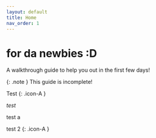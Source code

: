 ```yaml
---
layout: default
title: Home
nav_order: 1
---
```


# for da newbies :D
A walkthrough guide to help you out in the first few days!

{: .note }
This guide is incomplete!

Test {: .icon-A }

<i class="icon-A">test</i>

<i class="btn-a"></i> test a

test 2
{: .icon-A }